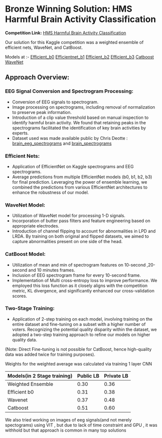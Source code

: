 # Bronze Winning Solution: HMS Harmful Brain Activity Classification

**Competition Link:** [HMS Harmful Brain Activity Classification](https://www.kaggle.com/competitions/hms-harmful-brain-activity-classification/overview)

Our solution for this Kaggle competition was a weighted ensemble of efficient nets, WaveNet, and CatBoost.

Models at :- 
[Efficient_b0](https://www.kaggle.com/datasets/garganany/two-step-b0-hms) [Efficientnet_b1](https://www.kaggle.com/datasets/garganany/version-10-b1-two-step-hms/data) 
[Efficient_b2](https://www.kaggle.com/datasets/garganany/version-10-b2-two-step-hms) [Efficient_b3](https://www.kaggle.com/datasets/garganany/version-10-b3-two-step-hms) 
[Catboost](https://www.kaggle.com/datasets/garganany/catboost-two-step/data) [WaveNet](https://www.kaggle.com/datasets/garganany/2-step-wave-net/data)

## Approach Overview:

### EEG Signal Conversion and Spectrogram Processing:
- Conversion of EEG signals to spectrogram.
- Image processing on spectrograms, including removal of normalization to preserve peak information.
- Introduction of a clip value threshold based on manual inspection to identify harmful brain activity. We found that retaining peaks in the spectrograms facilitated the identification of key brain activities by experts.
- Dataset used was made available public by Chris Deotte : [brain_eeg_spectrograms](https://www.kaggle.com/datasets/cdeotte/brain-eeg-spectrograms) and [brain_spectrograms](https://www.kaggle.com/datasets/cdeotte/brain-spectrograms) 

### Efficient Nets:
- Application of EfficientNet on Kaggle spectrograms and EEG spectrograms.
- Average predictions from multiple EfficientNet models (b0, b1, b2, b3) for final prediction. Leveraging the power of ensemble learning, we combined the predictions from various EfficientNet architectures to enhance the robustness of our model.

### WaveNet Model:
- Utilization of WaveNet model for processing 1-D signals.
- Incorporation of butter pass filters and feature engineering based on appropriate electrodes.
- Introduction of channel flipping to account for abnormalities in LPD and LRDA. By training on both original and flipped datasets, we aimed to capture abnormalities present on one side of the head.

### CatBoost Model:
- Utilization of mean and min of spectrogram features on 10-second ,20-second and 10 minutes frames.
- Inclusion of EEG spectrogram frame for every 10-second frame.
- Implementation of Multi cross-entropy loss to improve performance. We employed this loss function as it closely aligns with the competition metric, KL divergence, and significantly enhanced our cross-validation scores.

### Two-Stage Training:
- Application of 2-step training on each model, involving training on the entire dataset and fine-tuning on a subset with a higher number of voters. Recognizing the potential quality disparity within the dataset, we adopted a two-step training approach to refine our models on higher quality data.

(Note: Direct Fine-tuning is not possible for CatBoost, hence high-quality data was added twice for training purposes).

Weights for the weighted average was calculated via training 1 layer CNN 

| Models(in 2 Stage training) | Public LB| Private LB|
|-----------------|-----------------|-----------------|
| Weighted Ensemble| 0.30 | 0.36 |
| Efficient b0 | 0.31 | 0.38 |
| Wavenet| 0.37 | 0.48 |
| Catboost| 0.51 | 0.60 |

We also tried working on images of eeg signals(and not merely spectograms) using VIT , but due to lack of time constraint and GPU , it was withhold but that approach is common in many top solutions
